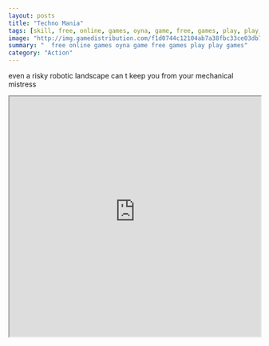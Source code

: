 ```yaml
---
layout: posts
title: "Techno Mania"
tags: [skill, free, online, games, oyna, game, free, games, play, play, games]
image: "http://img.gamedistribution.com/f1d0744c12104ab7a38fbc33ce03db7d.jpg"
summary: "  free online games oyna game free games play play games"
category: "Action"
---
```


even a risky robotic landscape can t keep you from your mechanical mistress

<iframe width="100%" height="480px;" src="http://flash.gamedistribution.com?game=f1d0744c12104ab7a38fbc33ce03db7d"></iframe>